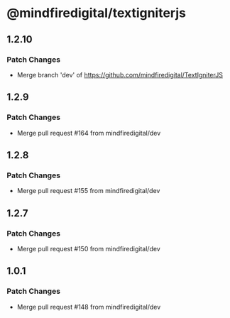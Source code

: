 # @mindfiredigital/textigniterjs

## 1.2.10

### Patch Changes

- Merge branch 'dev' of https://github.com/mindfiredigital/TextIgniterJS

## 1.2.9

### Patch Changes

- Merge pull request #164 from mindfiredigital/dev

## 1.2.8

### Patch Changes

- Merge pull request #155 from mindfiredigital/dev

## 1.2.7

### Patch Changes

- Merge pull request #150 from mindfiredigital/dev

## 1.0.1

### Patch Changes

- Merge pull request #148 from mindfiredigital/dev
